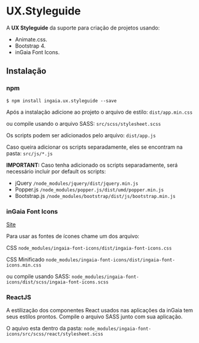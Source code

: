 # UX.Styleguide

A **UX Styleguide** da suporte para criação de projetos usando:
- Animate.css.
- Bootstrap 4.
- inGaia Font Icons.

## Instalação

### npm

```console
$ npm install ingaia.ux.styleguide --save
```

Após a instalação adicione ao projeto o arquivo de estilo:
`dist/app.min.css `

ou compile usando o arquivo SASS:
`src/scss/stylesheet.scss`

Os scripts podem ser adicionados pelo arquivo:
`dist/app.js`

Caso queira adicionar os scripts separadamente, eles se encontram na pasta:
`src/js/*.js`

**IMPORTANT:** Caso tenha adicionado os scripts separadamente, será necessário incluir por default os scripts:
- jQuery `/node_modules/jquery/dist/jquery.min.js` 
- Popper.js `/node_modules/popper.js/dist/umd/popper.min.js`
- Bootstrap.js `/node_modules/bootstrap/dist/js/bootstrap.min.js`

### inGaia Font Icons

[Site](https://ingaia.github.io/font.icons/) 

Para usar as fontes de ícones chame um dos arquivo: 

CSS 
`node_modules/ingaia-font-icons/dist/ingaia-font-icons.css`

CSS Minificado
`node_modules/ingaia-font-icons/dist/ingaia-font-icons.min.css`

ou compile usando SASS:
`node_modules/ingaia-font-icons/dist/scss/ingaia-font-icons.scss`

### ReactJS

A estilização dos componentes React usados nas aplicações da inGaia tem seus estilos prontos.
Compile o arquivo SASS junto com sua aplicação.

O aquivo esta dentro da pasta:
`node_modules/ingaia-font-icons/src/scss/react/stylesheet.scss`